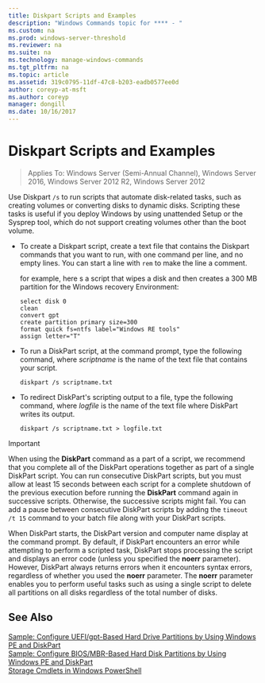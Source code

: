 ```yaml
---
title: Diskpart Scripts and Examples
description: "Windows Commands topic for **** - "
ms.custom: na
ms.prod: windows-server-threshold
ms.reviewer: na
ms.suite: na
ms.technology: manage-windows-commands
ms.tgt_pltfrm: na
ms.topic: article
ms.assetid: 319c0795-11df-47c8-b203-eadb0577ee0d
author: coreyp-at-msft
ms.author: coreyp
manager: dongill
ms.date: 10/16/2017
---
```

# Diskpart Scripts and Examples

>Applies To: Windows Server (Semi-Annual Channel), Windows Server 2016, Windows Server 2012 R2, Windows Server 2012

Use Diskpart `/s` to run scripts that automate disk\-related tasks, such as creating volumes or converting disks to dynamic disks. Scripting these tasks is useful if you deploy Windows by using unattended Setup or the Sysprep tool, which do not support creating volumes other than the boot volume.  
  
-   To create a Diskpart script, create a text file that contains the Diskpart commands that you want to run, with one command per line, and no empty lines. You can start a line with `rem` to make the line a comment.  
  
    for example, here s a script that wipes a disk and then creates a 300 MB partition for the Windows recovery Environment:  
  
    ```  
    select disk 0  
    clean  
    convert gpt  
    create partition primary size=300  
    format quick fs=ntfs label="Windows RE tools"  
    assign letter="T"  
    ```  
  
-   To run a DiskPart script, at the command prompt, type the following command, where *scriptname* is the name of the text file that contains your script.  
  
    ```  
    diskpart /s scriptname.txt  
    ```  
  
-   To redirect DiskPart's scripting output to a file, type the following command, where *logfile* is the name of the text file where DiskPart writes its output.  
  
    ```  
    diskpart /s scriptname.txt > logfile.txt  
    ```  
  
> [!IMPORTANT]  
> When using the **DiskPart** command as a part of a script, we recommend that you complete all of the DiskPart operations together as part of a single DiskPart script. You can run consecutive DiskPart scripts, but you must allow at least 15 seconds between each script for a complete shutdown of the previous execution before running the **DiskPart** command again in successive scripts. Otherwise, the successive scripts might fail. You can add a pause between consecutive DiskPart scripts by adding the `timeout /t 15` command to your batch file along with your DiskPart scripts.  
  
When DiskPart starts, the DiskPart version and computer name display at the command prompt. By default, if DiskPart encounters an error while attempting to perform a scripted task, DiskPart stops processing the script and displays an error code \(unless you specified the **noerr** parameter\). However, DiskPart always returns errors when it encounters syntax errors, regardless of whether you used the **noerr** parameter. The **noerr** parameter enables you to perform useful tasks such as using a single script to delete all partitions on all disks regardless of the total number of disks.  
  
## See Also  
[Sample: Configure UEFI\/gpt\-Based Hard Drive Partitions by Using Windows PE and DiskPart](https://technet.microsoft.com/library/hh825686.aspx)  
[Sample: Configure BIOS\/MBR\-Based Hard Disk Partitions by Using Windows PE and DiskPart](https://technet.microsoft.com/library/hh825677.aspx)  
[Storage Cmdlets in Windows PowerShell](https://technet.microsoft.com/library/hh848705.aspx)  
  

